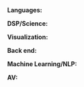 <div class="skills">
  <p><strong class="label">Languages:</strong> </p>
  <p><strong class="label">DSP/Science:</strong> </p>
  <p><strong class="label">Visualization:</strong> </p>
  <p><strong class="label">Back end:</strong> </p>
  <p><strong class="label">Machine Learning/NLP:</strong> </p>
  <p><strong class="label">AV:</strong> </p>
</div>
